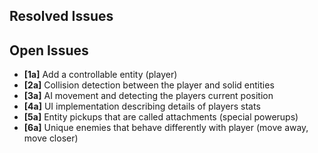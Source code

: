 ## Resolved Issues ##



## Open Issues ##
 
- **[1a]** Add a controllable entity (player)
- **[2a]** Collision detection between the player and solid entities
- **[3a]** AI movement and detecting the players current position
- **[4a]** UI implementation describing details of players stats
- **[5a]** Entity pickups that are called attachments (special powerups)
- **[6a]** Unique enemies that behave differently with player (move away, move closer)